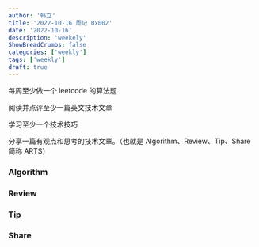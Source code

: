```yaml
---
author: '韩立'
title: '2022-10-16 周记 0x002'
date: '2022-10-16'
description: 'weekely'
ShowBreadCrumbs: false
categories: ['weekly']
tags: ['weekly']
draft: true
---
```


每周至少做一个 leetcode 的算法题

阅读并点评至少一篇英文技术文章

学习至少一个技术技巧

分享一篇有观点和思考的技术文章。（也就是 Algorithm、Review、Tip、Share 简称 ARTS）

### Algorithm

### Review

### Tip

### Share

